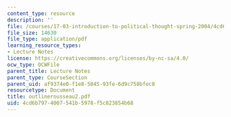 ```yaml
---
content_type: resource
description: ''
file: /courses/17-03-introduction-to-political-thought-spring-2004/4cd6b7974007541b5978f5c823854b68_outlinerousseau2.pdf
file_size: 14630
file_type: application/pdf
learning_resource_types:
- Lecture Notes
license: https://creativecommons.org/licenses/by-nc-sa/4.0/
ocw_type: OCWFile
parent_title: Lecture Notes
parent_type: CourseSection
parent_uid: af9374e0-f1e8-5045-93fe-6d9c758bfec8
resourcetype: Document
title: outlinerousseau2.pdf
uid: 4cd6b797-4007-541b-5978-f5c823854b68
---
```


